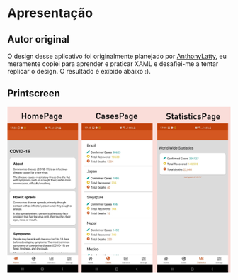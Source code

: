 # Apresentação
## Autor original
O design desse aplicativo foi originalmente planejado por [AnthonyLatty](https://github.com/AnthonyLatty/Covid19.Forms), eu meramente copiei para aprender e praticar XAML e desafiei-me a tentar replicar o design. O resultado é exibido abaixo :).
## Printscreen
![Resultado Final](https://github.com/HDG-Gabriel/DesignApps/blob/main/DesignExemplos/Covid19App/Printscreen/Printscreen.jpg)
